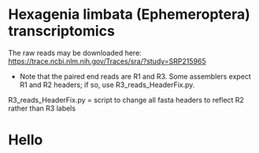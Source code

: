 # Hexagenia limbata (Ephemeroptera) transcriptomics

The raw reads may be downloaded here: https://trace.ncbi.nlm.nih.gov/Traces/sra/?study=SRP215965
  - Note that the paired end reads are R1 and R3. Some assemblers expect R1 and R2 headers; if so, use R3_reads_HeaderFix.py.
  
  R3_reads_HeaderFix.py = script to change all fasta headers to reflect R2 rather than R3 labels

# Hello
